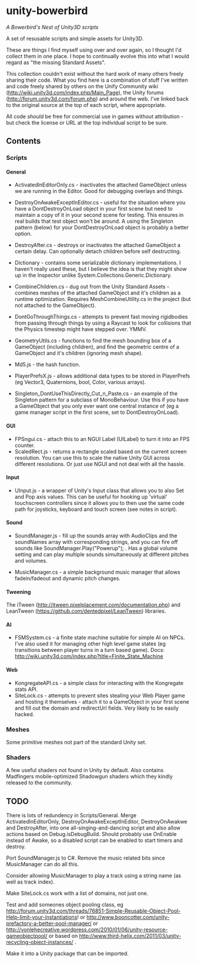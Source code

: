 unity-bowerbird
===============

*A Bowerbird's Nest of Unity3D scripts*

A set of resusable scripts and simple assets for Unity3D.

These are things I find myself using over and over again, so I thought I'd collect them in one place. I hope to continually evolve this into what I would regard as "the missing Standard Assets".

This collection couldn't exist without the hard work of many others freely sharing their code. What you find here is a combination of stuff I've written and code freely shared by others on the Unify Community wiki (http://wiki.unity3d.com/index.php/Main_Page), the Unity forums (http://forum.unity3d.com/forum.php) and around the web. I've linked back to the original source at the top of each script, where appropriate. 

All code *should* be free for commercial use in games without attribution - but check the license or URL at the top individual script to be sure.

Contents
--------

### Scripts

#### General

* ActivatedInEditorOnly.cs - inactivates the attached GameObject unless we are running in the Editor. Good for debugging overlays and things.
* DestroyOnAwakeExceptInEditor.cs - useful for the situation where you have a DontDestroyOnLoad object in your first scene  but need to maintain a copy of it in your second scene for testing. This ensures in real builds that test object won't be around. A using the Singleton pattern (below) for your DontDestroyOnLoad object is probably a better option.
* DestroyAfter.cs - destroys or inactivates the attached GameObject a certain delay. Can optionally detach children before self destructing.

* Dictionary - contains some serializable dictionary implementations. I haven't really used these, but I believe the idea is that they might show up in the Inspector unlike System.Collections.Generic.Dictionary.
* CombineChildren.cs - dug out from the Unity Standard Assets - combines meshes of the attached GameObject and it's children as a runtime optimization. Requires MeshCombineUtility.cs in the project (but not attached to the GameObject).
* DontGoThroughThings.cs - attempts to prevent fast moving rigidbodies from passing through things by using a Raycast to look for collisions that the Physics timestep might have stepped over. YMMV.
* GeometryUtils.cs - functions to find the mesh bounding box of a GameObject (including children), and find the geometric centre of a GameObject and it's children (ignoring mesh shape).
* Md5.js - the hash function.
* PlayerPrefsX.js - allows additional data types to be stored in PlayerPrefs (eg Vector3, Quaternions, bool, Color, various arrays).
* Singleton_DontUseThisDirectly_Cut_n_Paste.cs - an example of the Singleton pattern for a subclass of MonoBehaviour. Use this if you have a GameObject that you only ever want one central instance of (eg a game manager script in the first scene, set to DontDestroyOnLoad).

#### GUI
* FPSngui.cs - attach this to an NGUI Label (UILabel) to turn it into an FPS counter.
* ScaledRect.js - returns a rectangle scaled based on the current screen resolution. You can use this to scale the native Unity GUI across different resolutions. Or just use NGUI and not deal with all the hassle.

#### Input
* UInput.js - a wrapper of Unity's Input class that allows you to also Set and Pop axis values. This can be useful for hooking up 'virtual' touchscreen controllers since it allows you to then use the same code path for joysticks, keyboard and touch screen (see notes in script).

#### Sound
* SoundManager.js - fill up the sounds array with AudioClips and the soundNames array with corresponding strings, and you can fire off sounds like SoundManager.Play("Powerup"); . Has a global volume setting and can play multiple sounds simultaneously at different pitches and volumes.

* MusicManager.cs - a simple background music manager that allows fadein/fadeout and dynamic pitch changes.

#### Tweening
The iTween (http://itween.pixelplacement.com/documentation.php) and LeanTween (https://github.com/dentedpixel/LeanTween) libraries.

#### AI
* FSMSystem.cs - a finite state machine suitable for simple AI on NPCs. I've also used it for managing other high level game states (eg transitions between player turns in a turn based game). Docs: http://wiki.unity3d.com/index.php?title=Finite_State_Machine

#### Web
* KongregateAPI.cs - a simple class for interacting with the Kongregate stats API.
* SiteLock.cs - attempts to prevent sites stealing your Web Player game and hosting it themselves - attach it to a GameObject in your first scene and fill out the domain and redirectUrl fields. Very likely to be easily hacked.

### Meshes

Some primitive meshes not part of the standard Unity set.


### Shaders
A few useful shaders not found in Unity by default.
Also contains Madfingers mobile-optimized Shadowgun shaders which they kindly released to the community.

TODO
----

There is lots of redundency in Scripts/General. Merge ActivatedInEditorOnly, DestroyOnAwakeExceptInEditor, DestroyOnAwakwe and DestroyAfter, into one all-singing-and-dancing script and also allow actions based on Debug.isDebugBuild. Should probably use OnEnable instead of Awake, so a disabled script can be enabled to start timers and destroy.

Port SoundManager.js to C#. Remove the music related bits since MusicManager can do all this.

Consider allowing MusicManager to play a track using a string name (as well as track index).

Make SiteLock.cs work with a list of domains, not just one.

Test and add someones object pooling class, eg  http://forum.unity3d.com/threads/76851-Simple-Reusable-Object-Pool-Help-limit-your-instantiations! or http://www.booncotter.com/unity-prefactory-a-better-pool-manager/ or http://vonlehecreative.wordpress.com/2010/01/06/unity-resource-gameobjectpool/ or based on http://www.third-helix.com/2011/03/unity-recycling-object-instances/ .

Make it into a Unity package that can be imported.
